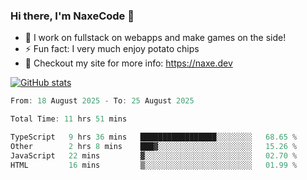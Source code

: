 ### Hi there, I'm NaxeCode 👋
- 🔭 I work on fullstack on webapps and make games on the side!
- ⚡ Fun fact: I very much enjoy potato chips
- 🔋 Checkout my site for more info: https://naxe.dev

[![GitHub stats](https://github-readme-stats.vercel.app/api?username=naxecode&theme=onedark)](https://naxe.dev)

<!--START_SECTION:waka-->

```csharp
From: 18 August 2025 - To: 25 August 2025

Total Time: 11 hrs 51 mins

TypeScript   9 hrs 36 mins   █████████████████░░░░░░░░   68.65 %
Other        2 hrs 8 mins    ███▓░░░░░░░░░░░░░░░░░░░░░   15.26 %
JavaScript   22 mins         ▓░░░░░░░░░░░░░░░░░░░░░░░░   02.70 %
HTML         16 mins         ▒░░░░░░░░░░░░░░░░░░░░░░░░   01.99 %
```

<!--END_SECTION:waka-->



<!--
**NaxeCode/NaxeCode** is a ✨ _special_ ✨ repository because its `README.md` (this file) appears on your GitHub profile.

Here are some ideas to get you started:

- 🔭 I’m currently working on Web apps for indie games!
- 🌱 I’m currently mastering C#
- 👯 I’m looking to collaborate on ...
- 🤔 I’m looking for help with ...
- 💬 Ask me about ...
- 📫 How to reach me: ...
- 😄 Pronouns: ...
- ⚡ Fun fact: I love chips
-->
